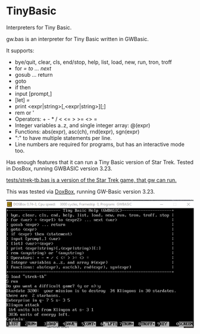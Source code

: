 # TinyBasic
Interpreters for Tiny Basic.

gw.bas is an interpreter for Tiny Basic written in GWBasic.

It supports:
- bye/quit, clear, cls, end/stop, help, list, load, new, run, tron, troff
- for <var> = <expr1> to <expr2> ... next <var>
- gosub <expr> ... return
- goto <expr>
- if <expr> then <statement>
- input [prompt,] <var>
- [let] <var>=<expr>
- print <expr|string>[,<expr|string>][;]
- rem <anystring> or '<anystring>
- Operators: + - * / < <= > >= <> =
- Integer variables a..z, and single integer array: @(expr)
- Functions: abs(expr), asc(ch), rnd(expr), sgn(expr)
- ":" to have multiple statements per line.
- Line numbers are required for programs, but has an interactive mode too.

Has enough features that it can run a Tiny Basic version of Star Trek.
Tested in DosBox, running GWBASIC version 3.23.

[tests/strek-tb.bas is a version of the Star Trek game, that gw can run.](tests/strek-tb.bas)

This was tested via [DoxBox](https://www.dosbox.com), running GW-Basic version 3.23.

![Tiny Basic](images/TinyBasicRunningStarTrek.png)
